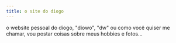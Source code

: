 ```yaml
---
title: o site do diogo
---
```


o website pessoal do diogo, "diowo", "dw" ou como você quiser me chamar, vou postar coisas sobre meus hobbies e fotos... 
